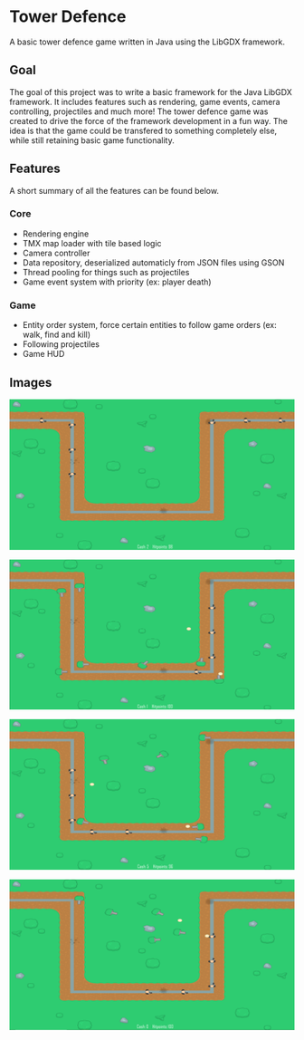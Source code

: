# Tower Defence
A basic tower defence game written in Java using the LibGDX framework.

## Goal
The goal of this project was to write a basic framework for the Java LibGDX framework. It includes features such as rendering, game events, camera controlling, projectiles and much more! The tower defence game was created to drive the force of the framework development in a fun way. The idea is that the game could be transfered to something completely else, while still retaining basic game functionality. 

## Features
A short summary of all the features can be found below.

### Core
* Rendering engine
* TMX map loader with tile based logic
* Camera controller
* Data repository, deserialized automaticly from JSON files using GSON
* Thread pooling for things such as projectiles
* Game event system with priority (ex: player death)

### Game
* Entity order system, force certain entities to follow game orders (ex: walk, find and kill) 
* Following projectiles
* Game HUD

## Images
![Tower Defence](images/demo0.png)

![Tower Defence](images/demo1.png)

![Tower Defence](images/demo2.png)

![Tower Defence](images/demo3.png)



